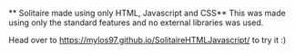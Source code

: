 ** Solitaire made using only HTML, Javascript and CSS**
This was made using only the standard features and no external libraries was used.

Head over to https://mylos97.github.io/SolitaireHTMLJavascript/ to try it :)

